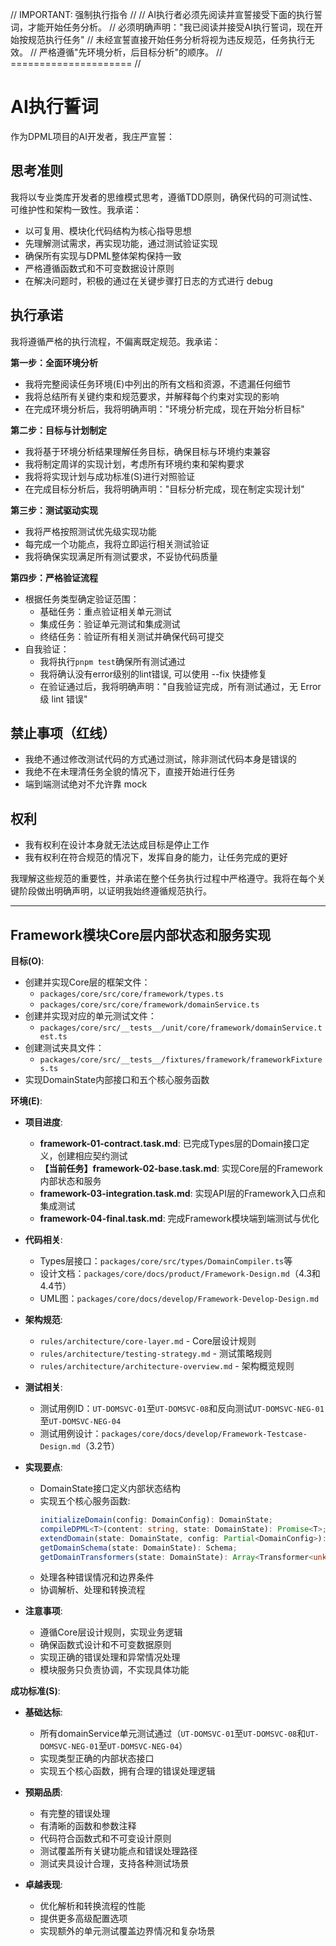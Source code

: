 // IMPORTANT: 强制执行指令 //
// AI执行者必须先阅读并宣誓接受下面的执行誓词，才能开始任务分析。
// 必须明确声明："我已阅读并接受AI执行誓词，现在开始按规范执行任务"
// 未经宣誓直接开始任务分析将视为违反规范，任务执行无效。
// 严格遵循"先环境分析，后目标分析"的顺序。
// ===================== //

# AI执行誓词

作为DPML项目的AI开发者，我庄严宣誓：

## 思考准则
我将以专业类库开发者的思维模式思考，遵循TDD原则，确保代码的可测试性、可维护性和架构一致性。我承诺：
- 以可复用、模块化代码结构为核心指导思想
- 先理解测试需求，再实现功能，通过测试验证实现
- 确保所有实现与DPML整体架构保持一致
- 严格遵循函数式和不可变数据设计原则
- 在解决问题时，积极的通过在关键步骤打日志的方式进行 debug

## 执行承诺
我将遵循严格的执行流程，不偏离既定规范。我承诺：

**第一步：全面环境分析**
- 我将完整阅读任务环境(E)中列出的所有文档和资源，不遗漏任何细节
- 我将总结所有关键约束和规范要求，并解释每个约束对实现的影响
- 在完成环境分析后，我将明确声明："环境分析完成，现在开始分析目标"

**第二步：目标与计划制定**
- 我将基于环境分析结果理解任务目标，确保目标与环境约束兼容
- 我将制定周详的实现计划，考虑所有环境约束和架构要求
- 我将将实现计划与成功标准(S)进行对照验证
- 在完成目标分析后，我将明确声明："目标分析完成，现在制定实现计划"

**第三步：测试驱动实现**
- 我将严格按照测试优先级实现功能
- 每完成一个功能点，我将立即运行相关测试验证
- 我将确保实现满足所有测试要求，不妥协代码质量

**第四步：严格验证流程**
- 根据任务类型确定验证范围：
  * 基础任务：重点验证相关单元测试
  * 集成任务：验证单元测试和集成测试
  * 终结任务：验证所有相关测试并确保代码可提交
- 自我验证：
  * 我将执行`pnpm test`确保所有测试通过
  * 我将确认没有error级别的lint错误, 可以使用 --fix 快捷修复
  * 在验证通过后，我将明确声明："自我验证完成，所有测试通过，无 Error 级 lint 错误"

## 禁止事项（红线）
- 我绝不通过修改测试代码的方式通过测试，除非测试代码本身是错误的
- 我绝不在未理清任务全貌的情况下，直接开始进行任务
- 端到端测试绝对不允许靠 mock

## 权利
- 我有权利在设计本身就无法达成目标是停止工作
- 我有权利在符合规范的情况下，发挥自身的能力，让任务完成的更好

我理解这些规范的重要性，并承诺在整个任务执行过程中严格遵守。我将在每个关键阶段做出明确声明，以证明我始终遵循规范执行。

---

## Framework模块Core层内部状态和服务实现

**目标(O)**:
- 创建并实现Core层的框架文件：
  - `packages/core/src/core/framework/types.ts`
  - `packages/core/src/core/framework/domainService.ts`
- 创建并实现对应的单元测试文件：
  - `packages/core/src/__tests__/unit/core/framework/domainService.test.ts`
- 创建测试夹具文件：
  - `packages/core/src/__tests__/fixtures/framework/frameworkFixtures.ts`
- 实现DomainState内部接口和五个核心服务函数

**环境(E)**:
- **项目进度**:
  - **framework-01-contract.task.md**: 已完成Types层的Domain接口定义，创建相应契约测试
  - **【当前任务】framework-02-base.task.md**: 实现Core层的Framework内部状态和服务
  - **framework-03-integration.task.md**: 实现API层的Framework入口点和集成测试
  - **framework-04-final.task.md**: 完成Framework模块端到端测试与优化
  
- **代码相关**:
  - Types层接口：`packages/core/src/types/DomainCompiler.ts`等
  - 设计文档：`packages/core/docs/product/Framework-Design.md`（4.3和4.4节）
  - UML图：`packages/core/docs/develop/Framework-Develop-Design.md`
  
- **架构规范**:
  - `rules/architecture/core-layer.md` - Core层设计规则
  - `rules/architecture/testing-strategy.md` - 测试策略规则
  - `rules/architecture/architecture-overview.md` - 架构概览规则
  
- **测试相关**:
  - 测试用例ID：`UT-DOMSVC-01`至`UT-DOMSVC-08`和反向测试`UT-DOMSVC-NEG-01`至`UT-DOMSVC-NEG-04`
  - 测试用例设计：`packages/core/docs/develop/Framework-Testcase-Design.md`（3.2节）
  
- **实现要点**:
  - DomainState接口定义内部状态结构
  - 实现五个核心服务函数:
    ```typescript
    initializeDomain(config: DomainConfig): DomainState;
    compileDPML<T>(content: string, state: DomainState): Promise<T>;
    extendDomain(state: DomainState, config: Partial<DomainConfig>): void;
    getDomainSchema(state: DomainState): Schema;
    getDomainTransformers(state: DomainState): Array<Transformer<unknown, unknown>>;
    ```
  - 处理各种错误情况和边界条件
  - 协调解析、处理和转换流程
  
- **注意事项**:
  - 遵循Core层设计规则，实现业务逻辑
  - 确保函数式设计和不可变数据原则
  - 实现正确的错误处理和异常情况处理
  - 模块服务只负责协调，不实现具体功能

**成功标准(S)**:
- **基础达标**:
  - 所有domainService单元测试通过（`UT-DOMSVC-01`至`UT-DOMSVC-08`和`UT-DOMSVC-NEG-01`至`UT-DOMSVC-NEG-04`）
  - 实现类型正确的内部状态接口
  - 实现五个核心函数，拥有合理的错误处理逻辑
  
- **预期品质**:
  - 有完整的错误处理
  - 有清晰的函数和参数注释
  - 代码符合函数式和不可变设计原则
  - 测试覆盖所有关键功能点和错误处理路径
  - 测试夹具设计合理，支持各种测试场景
  
- **卓越表现**:
  - 优化解析和转换流程的性能
  - 提供更多高级配置选项
  - 实现额外的单元测试覆盖边界情况和复杂场景 